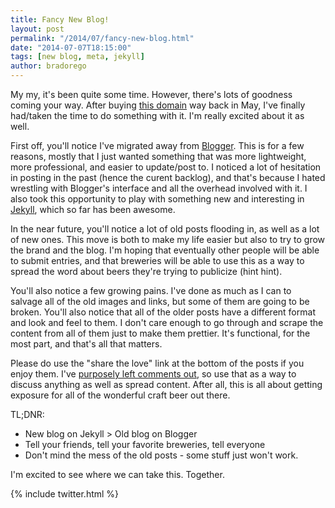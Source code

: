 ```yaml
---
title: Fancy New Blog!
layout: post
permalink: "/2014/07/fancy-new-blog.html"
date: "2014-07-07T18:15:00"
tags: [new blog, meta, jekyll]
author: bradorego
---
```


My my, it's been quite some time. However, there's lots of goodness coming your way. After buying [this domain](http://beerbatterbreakfast.com) way back in May, I've finally had/taken the time to do something with it. I'm really excited about it as well.

First off, you'll notice I've migrated away from <a href="http://blogger.com" target="_blank">Blogger</a>. This is for a few reasons, mostly that I just wanted something that was more lightweight, more professional, and easier to update/post to. I noticed a lot of hesitation in posting in the past (hence the curent backlog), and that's because I hated wrestling with Blogger's interface and all the overhead involved with it. I also took this opportunity to play with something new and interesting in <a href="http://jekyllrb.com" target="_blank">Jekyll</a>, which so far has been awesome.

In the near future, you'll notice a lot of old posts flooding in, as well as a lot of new ones. This move is both to make my life easier but also to try to grow the brand and the blog. I'm hoping that eventually other people will be able to submit entries, and that breweries will be able to use this as a way to spread the word about beers they're trying to publicize (hint hint).

You'll also notice a few growing pains. I've done as much as I can to salvage all of the old images and links, but some of them are going to be broken. You'll also notice that all of the older posts have a different format and look and feel to them. I don't care enough to go through and scrape the content from all of them just to make them prettier. It's functional, for the most part, and that's all that matters.

Please do use the "share the love" link at the bottom of the posts if you enjoy them. I've <a href="http://theoatmeal.com/comics/making_things" target="_blank">purposely left comments out</a>, so use that as a way to discuss anything as well as spread content. After all, this is all about getting exposure for all of the wonderful craft beer out there.

TL;DNR:

* New blog on Jekyll > Old blog on Blogger
* Tell your friends, tell your favorite breweries, tell everyone
* Don't mind the mess of the old posts - some stuff just won't work.

I'm excited to see where we can take this. Together.

{% include twitter.html %}
